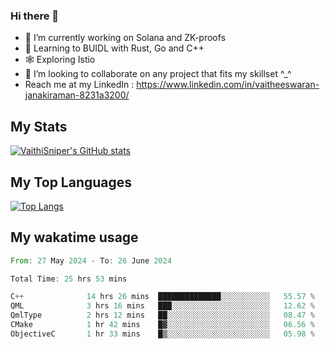### Hi there 👋

- 🔭 I’m currently working on Solana and ZK-proofs
- 📖 Learning to BUIDL with Rust, Go and C++
- 🕸️ Exploring Istio
- 👯 I’m looking to collaborate on any project that fits my skillset ^_^
- Reach me at my LinkedIn : https://www.linkedin.com/in/vaitheeswaran-janakiraman-8231a3200/

## My Stats
[![VaithiSniper's GitHub stats](https://github-readme-stats.vercel.app/api?username=VaithiSniper&hide=stars&theme=radical)](https://github.com/anuraghazra/github-readme-stats)

## My Top Languages

[![Top Langs](https://github-readme-stats.vercel.app/api/top-langs/?username=VaithiSniper&layout=compact)](https://github.com/anuraghazra/github-readme-stats)

## My wakatime usage

<!--START_SECTION:waka-->

```rust
From: 27 May 2024 - To: 26 June 2024

Total Time: 25 hrs 53 mins

C++              14 hrs 26 mins  ██████████████░░░░░░░░░░░   55.57 %
QML              3 hrs 16 mins   ███░░░░░░░░░░░░░░░░░░░░░░   12.62 %
QmlType          2 hrs 12 mins   ██░░░░░░░░░░░░░░░░░░░░░░░   08.47 %
CMake            1 hr 42 mins    █▓░░░░░░░░░░░░░░░░░░░░░░░   06.56 %
ObjectiveC       1 hr 33 mins    █▒░░░░░░░░░░░░░░░░░░░░░░░   05.98 %
```

<!--END_SECTION:waka-->
